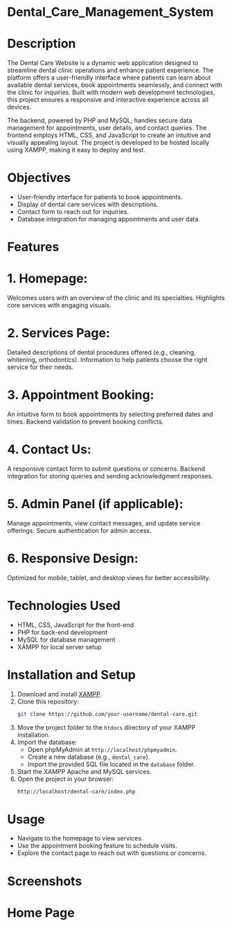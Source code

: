 # Dental_Care_Management_System

# Description
The Dental Care Website is a dynamic web application designed to streamline dental clinic operations and enhance patient experience. The platform offers a user-friendly interface where patients can learn about available dental services, book appointments seamlessly, and connect with the clinic for inquiries. Built with modern web development technologies, this project ensures a responsive and interactive experience across all devices.

The backend, powered by PHP and MySQL, handles secure data management for appointments, user details, and contact queries. The frontend employs HTML, CSS, and JavaScript to create an intuitive and visually appealing layout. The project is developed to be hosted locally using XAMPP, making it easy to deploy and test.

# Objectives
- User-friendly interface for patients to book appointments.
- Display of dental care services with descriptions.
- Contact form to reach out for inquiries.
- Database integration for managing appointments and user data.

# Features
# 1. Homepage:
Welcomes users with an overview of the clinic and its specialties.
Highlights core services with engaging visuals.

# 2. Services Page:
Detailed descriptions of dental procedures offered (e.g., cleaning, whitening, orthodontics).
Information to help patients choose the right service for their needs.

# 3. Appointment Booking:
An intuitive form to book appointments by selecting preferred dates and times.
Backend validation to prevent booking conflicts.

# 4. Contact Us:
A responsive contact form to submit questions or concerns.
Backend integration for storing queries and sending acknowledgment responses.

# 5. Admin Panel (if applicable):
Manage appointments, view contact messages, and update service offerings.
Secure authentication for admin access.

# 6. Responsive Design:
Optimized for mobile, tablet, and desktop views for better accessibility.

# Technologies Used
- HTML, CSS, JavaScript for the front-end
- PHP for back-end development
- MySQL for database management
- XAMPP for local server setup

# Installation and Setup
1. Download and install [XAMPP](https://www.apachefriends.org/index.html).
2. Clone this repository:
   ```bash
   git clone https://github.com/your-username/dental-care.git
   ```
3. Move the project folder to the `htdocs` directory of your XAMPP installation.
4. Import the database:
   - Open phpMyAdmin at `http://localhost/phpmyadmin`.
   - Create a new database (e.g., `dental_care`).
   - Import the provided SQL file located in the `database` folder.
5. Start the XAMPP Apache and MySQL services.
6. Open the project in your browser:
   ```bash
   http://localhost/dental-care/index.php
   ```
# Usage
- Navigate to the homepage to view services.
- Use the appointment booking feature to schedule visits.
- Explore the contact page to reach out with questions or concerns.


# Screenshots

# Home Page




























